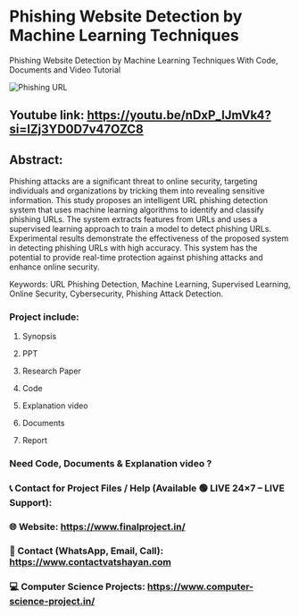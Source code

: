 # Phishing Website Detection by Machine Learning Techniques
Phishing Website Detection by Machine Learning Techniques With Code, Documents and Video Tutorial

![Phishing URL](https://github.com/user-attachments/assets/e5ddcf39-2d33-431f-ad53-95573810769f)

## Youtube link: https://youtu.be/nDxP_lJmVk4?si=lZj3YD0D7v47OZC8

## Abstract:
Phishing attacks are a significant threat to online security, targeting individuals and organizations by tricking them into revealing sensitive information. This study proposes an intelligent URL phishing detection system that uses machine learning algorithms to identify and classify phishing URLs. The system extracts features from URLs and uses a supervised learning approach to train a model to detect phishing URLs. Experimental results demonstrate the effectiveness of the proposed system in detecting phishing URLs with high accuracy. This system has the potential to provide real-time protection against phishing attacks and enhance online security.

Keywords: URL Phishing Detection, Machine Learning, Supervised Learning, Online Security, Cybersecurity, Phishing Attack Detection.

### Project include: 

1. Synopsis

2. PPT

3. Research Paper


4. Code

5. Explanation video

6. Documents

7. Report


### Need Code, Documents & Explanation video ? 

### 📞 Contact for Project Files / Help (Available 🟢 LIVE 24×7 – LIVE Support):

### 🌐 Website: https://www.finalproject.in/

### 📲 Contact (WhatsApp, Email, Call): https://www.contactvatshayan.com

### 💻 Computer Science Projects: https://www.computer-science-project.in/
